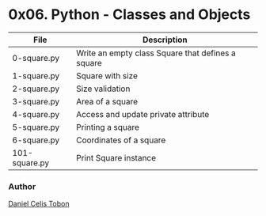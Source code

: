 # 0x06. Python - Classes and Objects

| File | Description |
| ------ | ------ |
| 0-square.py | Write an empty class Square that defines a square |
| 1-square.py | Square with size |
| 2-square.py | Size validation |
| 3-square.py | Area of a square |
| 4-square.py | Access and update private attribute |
| 5-square.py | Printing a square |
| 6-square.py | Coordinates of a square |
| 101-square.py | Print Square instance |

### Author
[Daniel Celis Tobon](https://github.com/danicelistobon)
